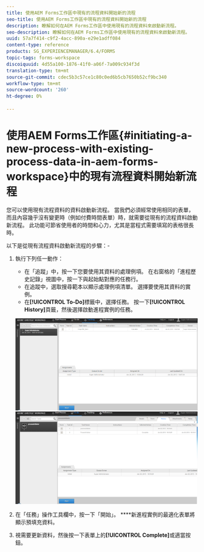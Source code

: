 ```yaml
---
title: 使用AEM Forms工作區中現有的流程資料開始新的流程
seo-title: 使用AEM Forms工作區中現有的流程資料開始新的流程
description: 瞭解如何在AEM Forms工作區中使用現有的流程資料來啟動新流程。
seo-description: 瞭解如何在AEM Forms工作區中使用現有的流程資料來啟動新流程。
uuid: 57a7f414-c9f2-4acc-890a-e29e1adff084
content-type: reference
products: SG_EXPERIENCEMANAGER/6.4/FORMS
topic-tags: forms-workspace
discoiquuid: 4d55a100-1876-41f0-a06f-7a009c934f3d
translation-type: tm+mt
source-git-commit: cdec5b3c57ce1c80c0ed6b5cb7650b52cf9bc340
workflow-type: tm+mt
source-wordcount: '260'
ht-degree: 0%

---
```



# 使用AEM Forms工作區{#initiating-a-new-process-with-existing-process-data-in-aem-forms-workspace}中的現有流程資料開始新流程

您可以使用現有流程資料的資料啟動新流程。 當我們必須經常使用相同的表單，而且內容幾乎沒有變更時（例如付費時間表單）時，就需要從現有的流程資料啟動新流程。 此功能可節省使用者的時間和心力，尤其是當程式需要填寫的表格很長時。

以下是從現有流程資料啟動新流程的步驟：-

1. 執行下列任一動作：

   * 在「追蹤」中，按一下您要使用其資料的處理例項。 在右窗格的「進程歷史記錄」視圖中，按一下與起始點對應的任務行。
   * 在追蹤中，選取搜尋範本以顯示處理例項清單。 選擇要使用其資料的實例。
   * 在&#x200B;**[!UICONTROL To-Do]**&#x200B;標籤中，選擇任務。 按一下&#x200B;**[!UICONTROL History]**&#x200B;頁籤，然後選擇啟動進程實例的任務。

   ![start3](assets/start3.png) ![start1](assets/start1.png)

1. 在「任務」操作工具欄中，按一下「開始」。 ****&#x200B;新進程實例的最適化表單將顯示預填充資料。

1. 視需要更新資料，然後按一下表單上的&#x200B;**[!UICONTROL Complete]**&#x200B;或適當按鈕。

